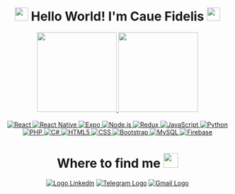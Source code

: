 <!--  Title -->
<div align="center">  
  <h1>
      <img height="30" src="https://emojis.slackmojis.com/emojis/images/1600706728/10521/meow_code.gif?1600706728">
          Hello World! I'm Caue Fidelis
      <img height="30" src="https://emojis.slackmojis.com/emojis/images/1600706728/10521/meow_code.gif?1600706728">
  </h1>
</div>
<!-- /Title -->

<!--  Git Stats -->
<div align="center">
  <a href="https://github.com/CaueFidelis">
    <img height="180em" src="https://github-readme-stats.vercel.app/api?username=CaueFidelis&title_color=c9d1d9&icon_color=c9d1d9&text_color=c9d1d9&bg_color=0d1117&border_color=c9d1d9&show_icons=true&include_all_commits=true&count_private=true"/>
    <img height="180em" src="https://github-readme-stats.vercel.app/api/top-langs/?username=cauefidelis&layout=compact&title_color=c9d1d9&icon_color=c9d1d9&text_color=c9d1d9&bg_color=0d1117&border_color=c9d1d9%22"/>
  </a>
</div>
<!-- /Git Stats -->
<br>
<!--  Skills -->
<div align="center" >
    <a href="#">
        <img alt="React" src="https://img.shields.io/badge/react-%2320232a.svg?style=for-the-badge&logo=react&logoColor=%2361DAF">
        <img alt="React Native" src="https://img.shields.io/badge/react_native-%2320232a.svg?style=for-the-badge&logo=react&logoColor=%2361DAFB">
        <img alt="Expo" src="https://img.shields.io/badge/expo-1C1E24?style=for-the-badge&logo=expo&logoColor=#D04A37">
        <img alt="Node.js" src="https://img.shields.io/badge/node.js-6DA55F?style=for-the-badge&logo=node.js&logoColor=white">
        <img alt="Redux" src="https://img.shields.io/badge/redux-%23593d88.svg?style=for-the-badge&logo=redux&logoColor=white">
        <img alt="JavaScript" src="https://img.shields.io/badge/JavaScript-323330?style=for-the-badge&logo=javascript&logoColor=F7DF1E">
        <img alt="Python" src="https://img.shields.io/badge/Python-14354C?style=for-the-badge&logo=python&logoColor=white">
        <img alt="PHP" src="https://img.shields.io/badge/PHP-777BB4?style=for-the-badge&logo=php&logoColor=white">
        <img alt="C#" src="https://img.shields.io/badge/C%23-239120?style=for-the-badge&logo=c-sharp&logoColor=white">
        <img alt="HTML5" src="https://img.shields.io/badge/HTML5-E34F26?style=for-the-badge&logo=html5&logoColor=white">
        <img alt="CSS" src="https://img.shields.io/badge/CSS3-1572B6?style=for-the-badge&logo=css3&logoColor=white">
        <img alt="Bootstrap" src="https://img.shields.io/badge/Bootstrap-563D7C?style=for-the-badge&logo=bootstrap&logoColor=white">
        <img alt="MySQL" src="https://img.shields.io/badge/MySQL-00000F?style=for-the-badge&logo=mysql&logoColor=white">
        <img alt="Firebase" src="https://img.shields.io/badge/firebase-%23039BE5.svg?style=for-the-badge&logo=firebase">
    </a>
</div>
<!-- /Skills -->

<!--  Contacts -->
<h1 align="center">Where to find me <img height="33" src="https://emojis.slackmojis.com/emojis/images/1619053233/32375/knuddels_spy.gif?1619053233"></h1>

<div align="center">
    <a href="https://www.linkedin.com/in/cauefidelis" target="_blank"><img alt="Logo Linkedin" src="https://img.shields.io/badge/LinkedIn-0077B5?style=for-the-badge&logo=linkedin&logoColor=white"></a>
    <a href="https://t.me/CaueFS" target="_blank"><img alt="Telegram Logo" src="https://img.shields.io/badge/Telegram-2CA5E0?style=for-the-badge&logo=telegram&logoColor=white"></a>
    <a href="mailto:cauefidelis@live.com" target="_blank"><img alt="Gmail Logo" src="https://img.shields.io/badge/-Gmail-%23333?style=for-the-badge&logo=gmail&logoColor=white" target="_blank"></a>
</div>
<!-- /Contacts -->
